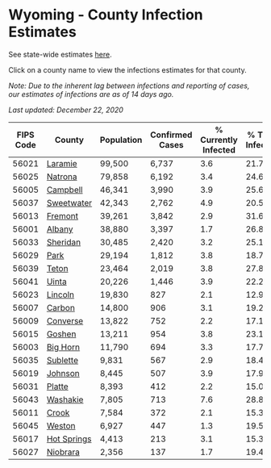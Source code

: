 # Wyoming - County Infection Estimates

See state-wide estimates [here](/infections/us-wy).

Click on a county name to view the infections estimates for that county.

*Note: Due to the inherent lag between infections and reporting of cases, our estimates of infections are as of 14 days ago.*

*Last updated: December 22, 2020*

|   FIPS Code |                     County |   Population |   Confirmed Cases |   % Currently Infected |   % Total Infected |
|-------------|----------------------------|--------------|-------------------|------------------------|--------------------|
|       56021 |         [Laramie](laramie) |       99,500 |             6,737 |                    3.6 |               21.7 |
|       56025 |         [Natrona](natrona) |       79,858 |             6,192 |                    3.4 |               24.6 |
|       56005 |       [Campbell](campbell) |       46,341 |             3,990 |                    3.9 |               25.6 |
|       56037 |   [Sweetwater](sweetwater) |       42,343 |             2,762 |                    4.9 |               20.5 |
|       56013 |         [Fremont](fremont) |       39,261 |             3,842 |                    2.9 |               31.6 |
|       56001 |           [Albany](albany) |       38,880 |             3,397 |                    1.7 |               26.8 |
|       56033 |       [Sheridan](sheridan) |       30,485 |             2,420 |                    3.2 |               25.1 |
|       56029 |               [Park](park) |       29,194 |             1,812 |                    3.8 |               18.7 |
|       56039 |             [Teton](teton) |       23,464 |             2,019 |                    3.8 |               27.8 |
|       56041 |             [Uinta](uinta) |       20,226 |             1,446 |                    3.9 |               22.2 |
|       56023 |         [Lincoln](lincoln) |       19,830 |               827 |                    2.1 |               12.9 |
|       56007 |           [Carbon](carbon) |       14,800 |               906 |                    3.1 |               19.2 |
|       56009 |       [Converse](converse) |       13,822 |               752 |                    2.2 |               17.1 |
|       56015 |           [Goshen](goshen) |       13,211 |               954 |                    3.8 |               23.1 |
|       56003 |       [Big Horn](big-horn) |       11,790 |               694 |                    3.3 |               17.7 |
|       56035 |       [Sublette](sublette) |        9,831 |               567 |                    2.9 |               18.4 |
|       56019 |         [Johnson](johnson) |        8,445 |               507 |                    3.9 |               17.9 |
|       56031 |           [Platte](platte) |        8,393 |               412 |                    2.2 |               15.0 |
|       56043 |       [Washakie](washakie) |        7,805 |               713 |                    7.6 |               28.8 |
|       56011 |             [Crook](crook) |        7,584 |               372 |                    2.1 |               15.3 |
|       56045 |           [Weston](weston) |        6,927 |               447 |                    1.3 |               19.5 |
|       56017 | [Hot Springs](hot-springs) |        4,413 |               213 |                    3.1 |               15.3 |
|       56027 |       [Niobrara](niobrara) |        2,356 |               137 |                    1.7 |               19.4 |